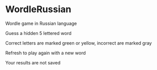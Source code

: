 # WordleRussian
Wordle game in Russian language 

Guess a hidden 5 lettered word

Correct letters are marked green or yellow, incorrect are marked gray

Refresh to play again with a new word

Your results are not saved
